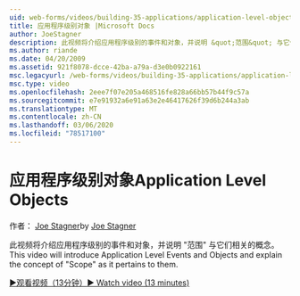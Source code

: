 ```yaml
---
uid: web-forms/videos/building-35-applications/application-level-objects
title: 应用程序级别对象 |Microsoft Docs
author: JoeStagner
description: 此视频将介绍应用程序级别的事件和对象，并说明 &quot;范围&quot; 与它们相关的概念。
ms.author: riande
ms.date: 04/20/2009
ms.assetid: 921f8078-dcce-42ba-a79a-d3e0b0922161
msc.legacyurl: /web-forms/videos/building-35-applications/application-level-objects
msc.type: video
ms.openlocfilehash: 2eee7f07e205a468516fe828a66bb57b44f9c57a
ms.sourcegitcommit: e7e91932a6e91a63e2e46417626f39d6b244a3ab
ms.translationtype: MT
ms.contentlocale: zh-CN
ms.lasthandoff: 03/06/2020
ms.locfileid: "78517100"
---
```

# <a name="application-level-objects"></a><span data-ttu-id="43f76-103">应用程序级别对象</span><span class="sxs-lookup"><span data-stu-id="43f76-103">Application Level Objects</span></span>

<span data-ttu-id="43f76-104">作者： [Joe Stagner](https://github.com/JoeStagner)</span><span class="sxs-lookup"><span data-stu-id="43f76-104">by [Joe Stagner](https://github.com/JoeStagner)</span></span>

<span data-ttu-id="43f76-105">此视频将介绍应用程序级别的事件和对象，并说明 &quot;范围&quot; 与它们相关的概念。</span><span class="sxs-lookup"><span data-stu-id="43f76-105">This video will introduce Application Level Events and Objects and explain the concept of &quot;Scope&quot; as it pertains to them.</span></span>

[<span data-ttu-id="43f76-106">&#9654;观看视频（13分钟）</span><span class="sxs-lookup"><span data-stu-id="43f76-106">&#9654; Watch video (13 minutes)</span></span>](https://channel9.msdn.com/Blogs/ASP-NET-Site-Videos/application-level-objects)
